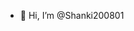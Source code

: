 - 👋 Hi, I’m @Shanki200801

<!---
Shanki200801/Shanki200801 is a ✨ special ✨ repository because its `README.md` (this file) appears on your GitHub profile.
You can click the Preview link to take a look at your changes.
--->
